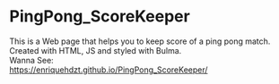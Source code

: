 # PingPong_ScoreKeeper
This is a Web page that helps you to keep score of a ping pong match.
<br>
Created with HTML, JS and styled with Bulma.
<br>
Wanna See:
<br>
https://enriquehdzt.github.io/PingPong_ScoreKeeper/
